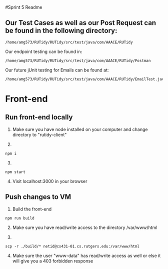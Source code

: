 #Sprint 5 Readme

## Our Test Cases as well as our Post Request can be found in the following directory:
```
/home/amg573/RUTidy/RUTidy/src/test/java/com/AAACE/RUTidy
```

Our endpoint testing can be found in:
``` 
/home/amg573/RUTidy/RUTidy/src/test/java/com/AAACE/RUTidy/Postman
```

Our future jUnit testing for Emails can be found at:
```
/home/amg573/RUTidy/RUTidy/src/test/java/com/AAACE/RUTidy/EmailTest.java
```







# Front-end

## Run front-end locally 

1. Make sure you have node installed on your computer and change directory to "rutidy-client"

2. 
``` 
npm i 
```

3.
```
npm start
```

4. Visit localhost:3000 in your browser

## Push changes to VM

1. Build the front-end 
```
npm run build
```

2. Make sure you have read/write access to the directory /var/www/html

3. 
```
scp -r ./build/* netid@cs431-01.cs.rutgers.edu:/var/www/html
```

4. Make sure the user "www-data" has read/write access as well or else it will give you a 403 forbidden response